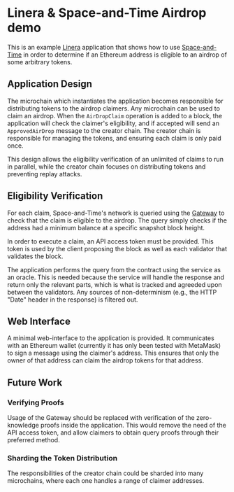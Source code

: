 # Linera & Space-and-Time Airdrop demo

This is an example [Linera](https://linera.io) application that shows how to use
[Space-and-Time](https://spaceandtime.io) in order to determine if an Ethereum address is eligible
to an airdrop of some arbitrary tokens.

## Application Design        

The microchain which instantiates the application becomes responsible for distributing tokens to the
airdrop claimers. Any microchain can be used to claim an airdrop. When the `AirDropClaim` operation
is added to a block, the application will check the claimer's eligibility, and if accepted will
send an `ApprovedAirDrop` message to the creator chain. The creator chain is responsible for
managing the tokens, and ensuring each claim is only paid once.

This design allows the eligibility verification of an unlimited of claims to run in parallel, while
the creator chain focuses on distributing tokens and preventing replay attacks.

## Eligibility Verification

For each claim, Space-and-Time's network is queried using the
[Gateway](https://docs.spaceandtime.io/docs/secrets-proxy) to check that the claim is eligible to
the airdrop. The query simply checks if the address had a minimum balance at a specific snapshot
block height.

In order to execute a claim, an API access token must be provided. This token is used by the client
proposing the block as well as each validator that validates the block.

The application performs the query from the contract using the service as an oracle. This is needed
because the service will handle the response and return only the relevant parts, which is what is
tracked and agreeded upon between the validators. Any sources of non-determinism (e.g., the HTTP
"Date" header in the response) is filtered out.

## Web Interface

A minimal web-interface to the application is provided. It communicates with an Ethereum wallet
(currently it has only been tested with MetaMask) to sign a message using the claimer's address.
This ensures that only the owner of that address can claim the airdrop tokens for that address.

## Future Work

### Verifying Proofs

Usage of the Gateway should be replaced with verification of the zero-knowledge proofs inside the
application. This would remove the need of the API access token, and allow claimers to obtain query
proofs through their preferred method.

### Sharding the Token Distribution

The responsibilities of the creator chain could be sharded into many microchains, where each one
handles a range of claimer addresses.
